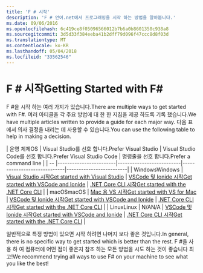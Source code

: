 ```yaml
---
title: 'F # 시작'
description: 'F # 언어.net에서 프로그래밍을 시작 하는 방법을 알아봅니다.'
ms.date: 09/06/2016
ms.openlocfilehash: 6c419ce8f05096566012b7b6a0b8601350c938a8
ms.sourcegitcommit: 3d5d33f384eeba41b2dff79d096f47ccc8d8f03d
ms.translationtype: MT
ms.contentlocale: ko-KR
ms.lasthandoff: 05/04/2018
ms.locfileid: "33562546"
---
```

# <a name="getting-started-with-f"></a><span data-ttu-id="2de20-103">F # 시작</span><span class="sxs-lookup"><span data-stu-id="2de20-103">Getting Started with F#</span></span> #

<span data-ttu-id="2de20-104">F #을 시작 하는 여러 가지가 있습니다.</span><span class="sxs-lookup"><span data-stu-id="2de20-104">There are multiple ways to get started with F#.</span></span>  <span data-ttu-id="2de20-105">여러 아티클을 각 주요 방법에 대 한 한 지침을 제공 하도록 기록 했습니다.</span><span class="sxs-lookup"><span data-stu-id="2de20-105">We have multiple articles written to provide a guide for each major way.</span></span>  <span data-ttu-id="2de20-106">다음 표에서 의사 결정을 내리는 데 사용할 수 있습니다.</span><span class="sxs-lookup"><span data-stu-id="2de20-106">You can use the following table to help in making a decision.</span></span>

| <span data-ttu-id="2de20-107">운영 체제</span><span class="sxs-lookup"><span data-stu-id="2de20-107">OS</span></span> | <span data-ttu-id="2de20-108">Visual Studio를 선호 합니다.</span><span class="sxs-lookup"><span data-stu-id="2de20-108">Prefer Visual Studio</span></span> | <span data-ttu-id="2de20-109">Visual Studio Code를 선호 합니다.</span><span class="sxs-lookup"><span data-stu-id="2de20-109">Prefer Visual Studio Code</span></span> | <span data-ttu-id="2de20-110">명령줄을 선호 합니다.</span><span class="sxs-lookup"><span data-stu-id="2de20-110">Prefer a command line</span></span> |
| -- |------------------------|--------------------------|-----------------------------|-------------------------|
| <span data-ttu-id="2de20-111">Windows</span><span class="sxs-lookup"><span data-stu-id="2de20-111">Windows</span></span> | [<span data-ttu-id="2de20-112">Visual Studio 시작</span><span class="sxs-lookup"><span data-stu-id="2de20-112">Get started with Visual Studio</span></span>](get-started-visual-studio.md) | [<span data-ttu-id="2de20-113">VSCode 및 Ionide 시작</span><span class="sxs-lookup"><span data-stu-id="2de20-113">Get started with VSCode and Ionide</span></span>](get-started-vscode.md) | [<span data-ttu-id="2de20-114">.NET Core CLI 시작</span><span class="sxs-lookup"><span data-stu-id="2de20-114">Get started with the .NET Core CLI</span></span>](get-started-command-line.md) |
| <span data-ttu-id="2de20-115">macOS</span><span class="sxs-lookup"><span data-stu-id="2de20-115">macOS</span></span> | [<span data-ttu-id="2de20-116">Mac 용 VS 시작</span><span class="sxs-lookup"><span data-stu-id="2de20-116">Get started with VS for Mac</span></span>](get-started-with-visual-studio-for-mac.md) | [<span data-ttu-id="2de20-117">VSCode 및 Ionide 시작</span><span class="sxs-lookup"><span data-stu-id="2de20-117">Get started with VSCode and Ionide</span></span>](get-started-vscode.md) | [<span data-ttu-id="2de20-118">.NET Core CLI 시작</span><span class="sxs-lookup"><span data-stu-id="2de20-118">Get started with the .NET Core CLI</span></span>](get-started-command-line.md) |
| <span data-ttu-id="2de20-119">Linux</span><span class="sxs-lookup"><span data-stu-id="2de20-119">Linux</span></span> | <span data-ttu-id="2de20-120">N/A</span><span class="sxs-lookup"><span data-stu-id="2de20-120">N/A</span></span> | [<span data-ttu-id="2de20-121">VSCode 및 Ionide 시작</span><span class="sxs-lookup"><span data-stu-id="2de20-121">Get started with VSCode and Ionide</span></span>](get-started-vscode.md) | [<span data-ttu-id="2de20-122">.NET Core CLI 시작</span><span class="sxs-lookup"><span data-stu-id="2de20-122">Get started with the .NET Core CLI</span></span>](get-started-command-line.md) |

<span data-ttu-id="2de20-123">일반적으로 특정 방법이 있으면 시작 하려면 나머지 보다 좋은 것입니다.</span><span class="sxs-lookup"><span data-stu-id="2de20-123">In general, there is no specific way to get started which is better than the rest.</span></span>  <span data-ttu-id="2de20-124">F #을 사용 하 여 컴퓨터에 어떤 점이 좋은지 참조 하는 모든 방법을 시도 하는 것이 좋습니다 최고!</span><span class="sxs-lookup"><span data-stu-id="2de20-124">We recommend trying all ways to use F# on your machine to see what you like the best!</span></span>
